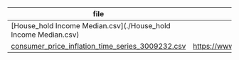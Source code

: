 | file                                                                                                   | Source location                                                              |
|--------------------------------------------------------------------------------------------------------|------------------------------------------------------------------------------|
| [House_hold Income Median.csv](./House_hold Income Median.csv)                                         |  |
| [consumer_price_inflation_time_series_3009232.csv](./consumer_price_inflation_time_series_3009232.csv) | https://www.ons.gov.uk/economy/inflationandpriceindices/timeseries/l55o/mm23 |
